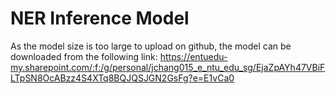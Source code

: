 # NER Inference Model
As the model size is too large to upload on github, the model can be downloaded from the following link:
https://entuedu-my.sharepoint.com/:f:/g/personal/jchang015_e_ntu_edu_sg/EjaZpAYh47VBiFLTpSN8OcABzz4S4XTq8BQJQSJGN2GsFg?e=E1vCa0 